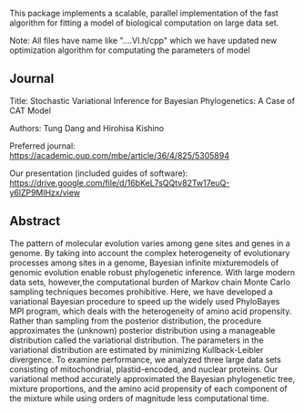 This package implements a scalable, parallel implementation of the fast algorithm for fitting 
a model of biological computation on large data set. 

Note: All files have name like "....VI.h/cpp" which we have updated new optimization algorithm for computating the parameters of model

Journal
------------------------------------------------------------------------------------------------------------------------------------------
Title: Stochastic Variational Inference for Bayesian Phylogenetics: A Case of CAT Model

Authors: Tung Dang and Hirohisa Kishino

Preferred journal: https://academic.oup.com/mbe/article/36/4/825/5305894 

Our presentation (included guides of software): https://drive.google.com/file/d/16bKeL7sQQtv82Tw17euQ-y6lZP9MlHzx/view 

Abstract 
-----------------------------------------------------------------------------------------------------------------------------------------
The pattern of molecular evolution varies among gene sites and genes in a genome. By taking into account the complex heterogeneity of evolutionary processes among sites in a genome, Bayesian infinite mixturemodels of genomic evolution enable robust phylogenetic inference. With large modern data sets, however,the computational burden of Markov chain Monte Carlo sampling techniques becomes prohibitive. Here, we have developed a variational Bayesian procedure to speed up the widely used PhyloBayes MPI program, which deals with the heterogeneity of amino acid propensity. Rather than sampling from the posterior distribution, the procedure approximates the (unknown) posterior distribution using a manageable distribution called the variational distribution. The parameters in the variational distribution are estimated by minimizing Kullback-Leibler divergence. To examine performance, we analyzed three large data sets consisting of mitochondrial, plastid-encoded, and nuclear proteins. Our variational method accurately approximated the Bayesian phylogenetic tree, mixture proportions, and the amino acid propensity of each component of the mixture while using orders of magnitude less computational time.
